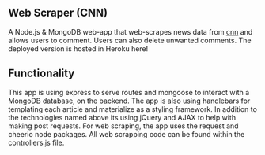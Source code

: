 ##  Web Scraper (CNN)  
A Node.js & MongoDB web-app that web-scrapes news data from [cnn](https://www.cnn.com/) and allows users to comment. Users can also delete unwanted comments. The deployed version is hosted in Heroku here!

##  Functionality

This app is using express to serve routes and mongoose to interact with a MongoDB database, on the backend. The app is also using handlebars for templating each article and materialize as a styling framework. In addition to the technologies named above its using jQuery and AJAX to help with making post requests. For web scraping, the app uses the request and cheerio node packages. All web scrapping code can be found within the controllers.js file.
